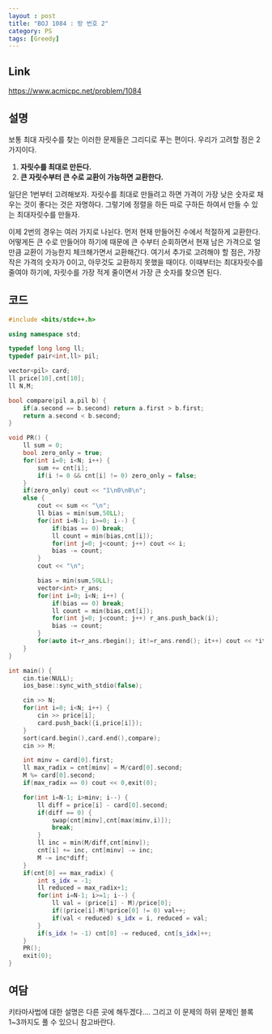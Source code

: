 ```yaml
---
layout : post
title: "BOJ 1084 : 방 번호 2"
category: PS
tags: [Greedy]
---
```


## Link

<https://www.acmicpc.net/problem/1084>

## 설명

보통 최대 자릿수를 찾는 이러한 문제들은 그리디로 푸는 편이다. 우리가 고려할 점은 2가지이다.

1. **자릿수를 최대로 만든다.**
2. **큰 자릿수부터 큰 수로 교환이 가능하면 교환한다.**

일단은 1번부터 고려해보자. 자릿수를 최대로 만들려고 하면 가격이 가장 낮은 숫자로 채우는 것이 좋다는 것은 자명하다. 그렇기에 정렬을 하든 따로 구하든 하여서 만들 수 있는 최대자릿수를 만들자.

이제 2번의 경우는 여러 가지로 나뉜다. 먼저 현재 만들어진 수에서 적절하게 교환한다. 어떻게든 큰 수로 만들어야 하기에 때문에 큰 수부터 순회하면서 현재 남은 가격으로 얼만큼 교환이 가능한지 체크해가면서 교환해간다. 여기서 추가로 고려해야 할 점은, 가장 작은 가격의 숫자가 0이고, 아무것도 교환하지 못했을 때이다. 이때부터는 최대자릿수를 줄여야 하기에, 자릿수를 가장 적게 줄이면서 가장 큰 숫자를 찾으면 된다. 

## 코드

```cpp
#include <bits/stdc++.h>

using namespace std;

typedef long long ll;
typedef pair<int,ll> pil;

vector<pil> card;
ll price[10],cnt[10];
ll N,M;

bool compare(pil a,pil b) {
    if(a.second == b.second) return a.first > b.first;
    return a.second < b.second;
}

void PR() {
    ll sum = 0;
    bool zero_only = true;
    for(int i=0; i<N; i++) {
        sum += cnt[i];
        if(i != 0 && cnt[i] != 0) zero_only = false;
    }
    if(zero_only) cout << "1\n0\n0\n";
    else {
        cout << sum << "\n";
        ll bias = min(sum,50LL);
        for(int i=N-1; i>=0; i--) {
            if(bias == 0) break;
            ll count = min(bias,cnt[i]);
            for(int j=0; j<count; j++) cout << i;
            bias -= count;
        }
        cout << "\n";

        bias = min(sum,50LL);
        vector<int> r_ans;
        for(int i=0; i<N; i++) {
            if(bias == 0) break;
            ll count = min(bias,cnt[i]);
            for(int j=0; j<count; j++) r_ans.push_back(i);
            bias -= count;
        }
        for(auto it=r_ans.rbegin(); it!=r_ans.rend(); it++) cout << *it;
    }
}

int main() {
    cin.tie(NULL);
    ios_base::sync_with_stdio(false);

    cin >> N;
    for(int i=0; i<N; i++) {
        cin >> price[i];
        card.push_back({i,price[i]});
    }
    sort(card.begin(),card.end(),compare);
    cin >> M;

    int minv = card[0].first;
    ll max_radix = cnt[minv] = M/card[0].second;
    M %= card[0].second;
    if(max_radix == 0) cout << 0,exit(0);

    for(int i=N-1; i>minv; i--) {
        ll diff = price[i] - card[0].second;
        if(diff == 0) {
            swap(cnt[minv],cnt[max(minv,i)]);
            break;
        }
        ll inc = min(M/diff,cnt[minv]);
        cnt[i] += inc, cnt[minv] -= inc;
        M -= inc*diff;
    }
    if(cnt[0] == max_radix) {
        int s_idx = -1;
        ll reduced = max_radix+1;
        for(int i=N-1; i>=1; i--) {
            ll val = (price[i] - M)/price[0];
            if((price[i]-M)%price[0] != 0) val++;
            if(val < reduced) s_idx = i, reduced = val;
        }
        if(s_idx != -1) cnt[0] -= reduced, cnt[s_idx]++;
    }
    PR();
    exit(0);
}
```

## 여담

키타마사법에 대한 설명은 다른 곳에 해두겠다.... 그리고 이 문제의 하위 문제인 블록 1~3까지도 풀 수 있으니 참고바란다.